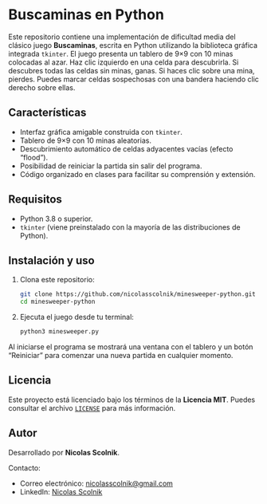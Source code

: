 # Buscaminas en Python

Este repositorio contiene una implementación de dificultad media del clásico
juego **Buscaminas**, escrita en Python utilizando la biblioteca gráfica
integrada `tkinter`.  El juego presenta un tablero de 9×9 con 10 minas
colocadas al azar.  Haz clic izquierdo en una celda para descubrirla.  Si
descubres todas las celdas sin minas, ganas.  Si haces clic sobre una
mina, pierdes.  Puedes marcar celdas sospechosas con una bandera
haciendo clic derecho sobre ellas.

## Características

- Interfaz gráfica amigable construida con `tkinter`.
- Tablero de 9×9 con 10 minas aleatorias.
- Descubrimiento automático de celdas adyacentes vacías (efecto “flood”).
- Posibilidad de reiniciar la partida sin salir del programa.
- Código organizado en clases para facilitar su comprensión y extensión.

## Requisitos

- Python 3.8 o superior.
- `tkinter` (viene preinstalado con la mayoría de las distribuciones de Python).

## Instalación y uso

1. Clona este repositorio:
   ```bash
   git clone https://github.com/nicolasscolnik/minesweeper-python.git
   cd minesweeper-python
   ```
2. Ejecuta el juego desde tu terminal:
   ```bash
   python3 minesweeper.py
   ```

Al iniciarse el programa se mostrará una ventana con el tablero y un botón
“Reiniciar” para comenzar una nueva partida en cualquier momento.

## Licencia

Este proyecto está licenciado bajo los términos de la **Licencia MIT**.  Puedes
consultar el archivo [`LICENSE`](LICENSE) para más información.

## Autor

Desarrollado por **Nicolas Scolnik**.

Contacto:

- Correo electrónico: <nicolasscolnik@gmail.com>
- LinkedIn: [Nicolas Scolnik](https://www.linkedin.com/in/nicolas-scolnik-it/)
